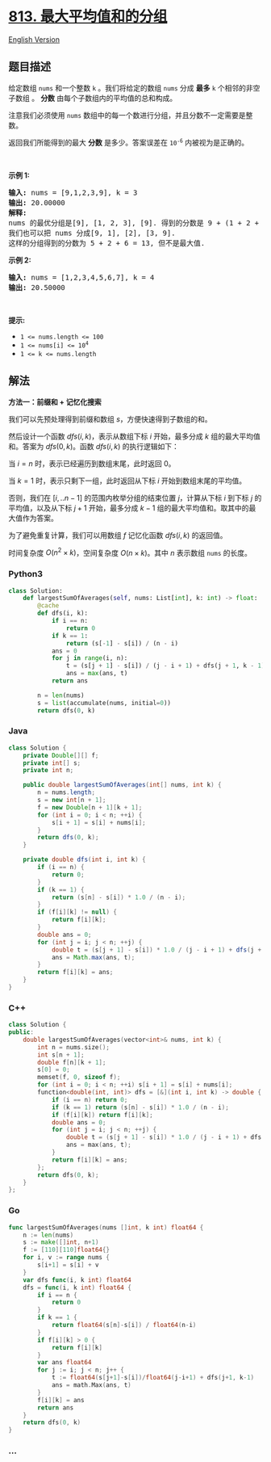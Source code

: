 # [813. 最大平均值和的分组](https://leetcode.cn/problems/largest-sum-of-averages)

[English Version](/solution/0800-0899/0813.Largest%20Sum%20of%20Averages/README_EN.md)

## 题目描述

<!-- 这里写题目描述 -->

<p>给定数组&nbsp;<code>nums</code>&nbsp;和一个整数&nbsp;<code>k</code>&nbsp;。我们将给定的数组&nbsp;<code>nums</code>&nbsp;分成 <strong>最多</strong>&nbsp;<code>k</code>&nbsp;个相邻的非空子数组 。&nbsp;<strong>分数</strong> 由每个子数组内的平均值的总和构成。</p>

<p>注意我们必须使用 <code>nums</code> 数组中的每一个数进行分组，并且分数不一定需要是整数。</p>

<p>返回我们所能得到的最大 <strong>分数</strong> 是多少。答案误差在&nbsp;<code>10<sup>-6</sup></code>&nbsp;内被视为是正确的。</p>

<p>&nbsp;</p>

<p><strong>示例 1:</strong></p>

<pre>
<strong>输入:</strong> nums = [9,1,2,3,9], k = 3
<strong>输出:</strong> 20.00000
<strong>解释:</strong> 
nums 的最优分组是[9], [1, 2, 3], [9]. 得到的分数是 9 + (1 + 2 + 3) / 3 + 9 = 20. 
我们也可以把 nums 分成[9, 1], [2], [3, 9]. 
这样的分组得到的分数为 5 + 2 + 6 = 13, 但不是最大值.
</pre>

<p><strong>示例 2:</strong></p>

<pre>
<strong>输入:</strong> nums = [1,2,3,4,5,6,7], k = 4
<strong>输出:</strong> 20.50000
</pre>

<p>&nbsp;</p>

<p><strong>提示:</strong></p>

<ul>
	<li><code>1 &lt;= nums.length &lt;= 100</code></li>
	<li><code>1 &lt;= nums[i] &lt;= 10<sup>4</sup></code></li>
	<li><code>1 &lt;= k &lt;= nums.length</code></li>
</ul>

## 解法

<!-- 这里可写通用的实现逻辑 -->

**方法一：前缀和 + 记忆化搜索**

我们可以先预处理得到前缀和数组 $s$，方便快速得到子数组的和。

然后设计一个函数 $dfs(i, k)$，表示从数组下标 $i$ 开始，最多分成 $k$ 组的最大平均值和。答案为 $dfs(0, k)$。函数 $dfs(i, k)$ 的执行逻辑如下：

当 $i=n$ 时，表示已经遍历到数组末尾，此时返回 $0$。

当 $k=1$ 时，表示只剩下一组，此时返回从下标 $i$ 开始到数组末尾的平均值。

否则，我们在 $[i, ..n-1]$ 的范围内枚举分组的结束位置 $j$，计算从下标 $i$ 到下标 $j$ 的平均值，以及从下标 $j+1$ 开始，最多分成 $k-1$ 组的最大平均值和。取其中的最大值作为答案。

为了避免重复计算，我们可以用数组 $f$ 记忆化函数 $dfs(i, k)$ 的返回值。

时间复杂度 $O(n^2 \times k)$，空间复杂度 $O(n \times k)$。其中 $n$ 表示数组 `nums` 的长度。

<!-- tabs:start -->

### **Python3**

<!-- 这里可写当前语言的特殊实现逻辑 -->

```python
class Solution:
    def largestSumOfAverages(self, nums: List[int], k: int) -> float:
        @cache
        def dfs(i, k):
            if i == n:
                return 0
            if k == 1:
                return (s[-1] - s[i]) / (n - i)
            ans = 0
            for j in range(i, n):
                t = (s[j + 1] - s[i]) / (j - i + 1) + dfs(j + 1, k - 1)
                ans = max(ans, t)
            return ans

        n = len(nums)
        s = list(accumulate(nums, initial=0))
        return dfs(0, k)
```

### **Java**

<!-- 这里可写当前语言的特殊实现逻辑 -->

```java
class Solution {
    private Double[][] f;
    private int[] s;
    private int n;

    public double largestSumOfAverages(int[] nums, int k) {
        n = nums.length;
        s = new int[n + 1];
        f = new Double[n + 1][k + 1];
        for (int i = 0; i < n; ++i) {
            s[i + 1] = s[i] + nums[i];
        }
        return dfs(0, k);
    }

    private double dfs(int i, int k) {
        if (i == n) {
            return 0;
        }
        if (k == 1) {
            return (s[n] - s[i]) * 1.0 / (n - i);
        }
        if (f[i][k] != null) {
            return f[i][k];
        }
        double ans = 0;
        for (int j = i; j < n; ++j) {
            double t = (s[j + 1] - s[i]) * 1.0 / (j - i + 1) + dfs(j + 1, k - 1);
            ans = Math.max(ans, t);
        }
        return f[i][k] = ans;
    }
}
```

### **C++**

```cpp
class Solution {
public:
    double largestSumOfAverages(vector<int>& nums, int k) {
        int n = nums.size();
        int s[n + 1];
        double f[n][k + 1];
        s[0] = 0;
        memset(f, 0, sizeof f);
        for (int i = 0; i < n; ++i) s[i + 1] = s[i] + nums[i];
        function<double(int, int)> dfs = [&](int i, int k) -> double {
            if (i == n) return 0;
            if (k == 1) return (s[n] - s[i]) * 1.0 / (n - i);
            if (f[i][k]) return f[i][k];
            double ans = 0;
            for (int j = i; j < n; ++j) {
                double t = (s[j + 1] - s[i]) * 1.0 / (j - i + 1) + dfs(j + 1, k - 1);
                ans = max(ans, t);
            }
            return f[i][k] = ans;
        };
        return dfs(0, k);
    }
};
```

### **Go**

```go
func largestSumOfAverages(nums []int, k int) float64 {
	n := len(nums)
	s := make([]int, n+1)
	f := [110][110]float64{}
	for i, v := range nums {
		s[i+1] = s[i] + v
	}
	var dfs func(i, k int) float64
	dfs = func(i, k int) float64 {
		if i == n {
			return 0
		}
		if k == 1 {
			return float64(s[n]-s[i]) / float64(n-i)
		}
		if f[i][k] > 0 {
			return f[i][k]
		}
		var ans float64
		for j := i; j < n; j++ {
			t := float64(s[j+1]-s[i])/float64(j-i+1) + dfs(j+1, k-1)
			ans = math.Max(ans, t)
		}
		f[i][k] = ans
		return ans
	}
	return dfs(0, k)
}
```

### **...**

```

```

<!-- tabs:end -->
